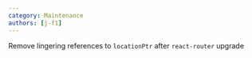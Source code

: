 ```yaml
---
category: Maintenance
authors: [j-f1]
---
```


Remove lingering references to `locationPtr` after `react-router` upgrade
